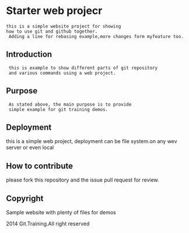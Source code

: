 
# Starter web projecr

    this is a simple website project for showing 
	how to use git and github together.
	 Adding a line for rebasing example,more changes form myfeature too.
## Introduction
     this is example to show different parts of git repository
	 and various commands using a web project.

## Purpose
     As stated above, the main purpose is to provide 
	 simple example for git training demos.

## Deployment
   this is a simple web project, deployment can be 
    file system.on any wev server or even local
   
## How to contribute
   please fork this repository and the issue pull request
   for review.
## Copyright

Sample website with plenty of files for demos

2014 Git.Training.All right reserved